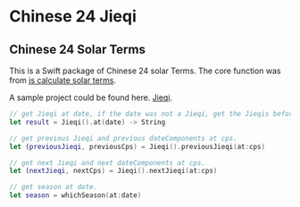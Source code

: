 # Chinese 24 Jieqi
## Chinese 24 Solar Terms

This is a Swift package of Chinese 24 solar Terms. The core function was from [js calculate solar terms](https://programmerall.com/article/4491119638/).

A sample project could be found here. [Jieqi](https://github.com/owenzhao/Jieqi/tree/master).

```swift
// get Jieqi at date, if the date was not a Jieqi, get the Jieqis before and after the date.
let result = Jieqi().at(date) -> String

// get previous Jieqi and previous dateComponents at cps.
let (previousJieqi, previousCps) = Jieqi().previousJieqi(at:cps) 

// get next Jieqi and next dateComponents at cps.
let (nextJieqi, nextCps) = Jieqi().nextJieqi(at:cps)

// get season at date.
let season = whichSeason(at:date)
```